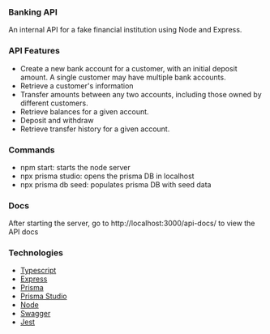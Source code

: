 ### Banking API

An internal API for a fake financial institution using Node and Express.

### API Features

-   Create a new bank account for a customer, with an initial deposit amount. A
    single customer may have multiple bank accounts.
-   Retrieve a customer's information
-   Transfer amounts between any two accounts, including those owned by
    different customers.
-   Retrieve balances for a given account.
-   Deposit and withdraw
-   Retrieve transfer history for a given account.

### Commands

-   npm start: starts the node server
-   npx prisma studio: opens the prisma DB in localhost
-   npx prisma db seed: populates prisma DB with seed data

### Docs

After starting the server, go to http://localhost:3000/api-docs/ to view the API docs

### Technologies

-   [Typescript](https://www.typescriptlang.org/docs/)
-   [Express](https://expressjs.com/en/guide/routing.html)
-   [Prisma](https://www.prisma.io/docs)
-   [Prisma Studio](https://www.prisma.io/studio)
-   [Node](https://nodejs.org/en)
-   [Swagger](https://swagger.io/)
-   [Jest](https://jestjs.io/)

